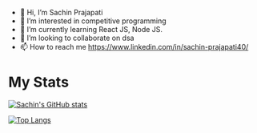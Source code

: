 - 👋 Hi, I’m Sachin Prajapati
- 👀 I’m interested in competitive programming
- 🌱 I’m currently learning React JS, Node JS.
- 💞️ I’m looking to collaborate on dsa
- 📫 How to reach me https://www.linkedin.com/in/sachin-prajapati40/

# My Stats
[![Sachin's GitHub stats](https://github-readme-stats.vercel.app/api?username=sachinprajapati8604&count_private=true&show_icons=true&theme=radical)](https://github.com/anuraghazra/github-readme-stats)

[![Top Langs](https://github-readme-stats.vercel.app/api/top-langs/?username=sachinprajapati8604)](https://github.com/anuraghazra/github-readme-stats)






<!---
sachinprajapati8604/sachinprajapati8604 is a ✨ special ✨ repository because its `README.md` (this file) appears on your GitHub profile.
You can click the Preview link to take a look at your changes.
--->
